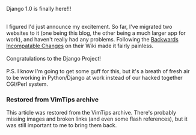 <!-- :metadata:

title: Django 1.0!!!
tags: Programming, Python, Django
publishedAt: 2008-09-06T19:29:40-0700
summary:

Django 1.0 is finally here!!!

-->

Django 1.0 is finally here!!!<br><br>

I figured I'd just announce my excitement.  So far, I've migrated two websites
to it (one being this blog, the other being a much larger app for work), and
haven't really had any problems.  Following the <a
href='http://code.djangoproject.com/wiki/BackwardsIncompatibleChanges'>Backwards
Incompatable Changes</a> on their Wiki made it fairly painless.<br><br>
Congratulations to the Django Project!<br><br>
P.S.  I know I'm going to get some guff for this, but it's a breath of fresh
air to be working in Python/Django at work instead of our hacked together
CGI/Perl system.

<div class="restored-from-archive">
  <h3>Restored from VimTips archive</h3>
  <p>
  This article was restored from the VimTips archive. There's probably
  missing images and broken links (and even some flash references), but it
  was still important to me to bring them back.
  </p>
</div>
